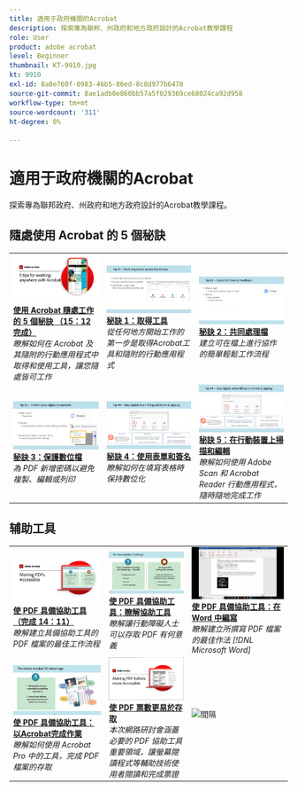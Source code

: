 ```yaml
---
title: 適用于政府機關的Acrobat
description: 探索專為聯邦、州政府和地方政府設計的Acrobat教學課程
role: User
product: adobe acrobat
level: Beginner
thumbnail: KT-9910.jpg
kt: 9910
exl-id: 8a8e760f-0983-46b5-86ed-8c8d977b6478
source-git-commit: 8ae1adb0e860bb57a5f029369ce68024ca92d958
workflow-type: tm+mt
source-wordcount: '311'
ht-degree: 0%

---
```


# 適用于政府機關的Acrobat

探索專為聯邦政府、州政府和地方政府設計的Acrobat教學課程。

## 隨處使用 Acrobat 的 5 個秘訣

<table style="table-layout:fixed">
<tr>
  <td>
    <a href="5-tips-for-working-anywhere-with-acrobat-dc-for-government.md">
      <img alt="使用 Acrobat 隨處工作的 5 個秘訣 （15：12 完成）" src="../../assets/5tipscomplete.png" />
    </a>
    <div>
    <a href="5-tips-for-working-anywhere-with-acrobat-dc-for-government.md"><strong>使用 Acrobat 隨處工作的 5 個秘訣 （15：12 完成）</strong></a>
    </div>
    <em>瞭解如何在 Acrobat 及其隨附的行動應用程式中取得和使用工具，讓您隨處皆可工作</em>
    <br>
  </td>
  <td>
    <a href="get-your-tools.md">
      <img alt="秘訣 1：取得工具" src="../../assets/Tip1.png" />
    </a>
    <div>
    <a href="get-your-tools.md"><strong>秘訣 1：取得工具</strong></a>
    </div>
    <em>從任何地方開始工作的第一步是取得Acrobat工具和隨附的行動應用程式</em>
    <br>
  </td>  
  <td>
    <a href="collaborate-on-documents.md">
      <img alt="秘訣 2：共同處理檔" src="../../assets/Tip2.png" />
    </a>
    <div>
    <a href="collaborate-on-documents.md"><strong>秘訣 2：共同處理檔</strong></a>
    </div>
    <em>建立可在檔上進行協作的簡單輕鬆工作流程</em>
    <br>
  </td>  
</tr>
<tr>
  <td>
    <a href="protect-digital-documents.md">
      <img alt="提示：3Protect 數位檔" src="../../assets/Tip3.png" />
    </a>
    <div>
    <a href="protect-digital-documents.md"><strong>秘訣 3：保護數位檔</strong></a>
    </div>
    <em>為 PDF 新增密碼以避免複製、編輯或列印</em>
    <br>
  </td>
  <td>
    <a href="work-with-forms-and-signatures.md">
      <img alt="秘訣 4：使用表單和簽名" src="../../assets/Tip4.png" />
    </a>
    <div>
    <a href="work-with-forms-and-signatures.md"><strong>秘訣 4：使用表單和簽名</strong></a>
    </div>
    <em>瞭解如何在填寫表格時保持數位化</em>
    <br>
  </td>
  <td>
    <a href="scan-and-edit-on-mobile.md">
      <img alt="秘訣 5：在行動裝置上掃描和編輯" src="../../assets/Tip5.png" />
    </a>
    <div>
    <a href="scan-and-edit-on-mobile.md"><strong>秘訣 5：在行動裝置上掃描和編輯</strong></a>
    </div>
    <em>瞭解如何使用 Adobe Scan 和 Acrobat Reader 行動應用程式，隨時隨地完成工作</em>
    <br>
  </td>
</tr>
</table>

## 辅助工具

<table>
<tr>
  <td>
    <a href="making-pdfs-accessible.md">
      <img alt="使 PDF 具備協助工具 （完成 14：11）" src="../../assets/Accessiblecomplete.png" />
    </a>
    <div>
    <a href="making-pdfs-accessible.md"><strong>使 PDF 具備協助工具 （完成 14：11）</strong></a>
    </div>
    <em>瞭解建立具備協助工具的 PDF 檔案的最佳工作流程</em>
    <br>
  </td>
  <td>
    <a href="understanding-accessibility.md">
      <img alt="使 PDF 具備協助工具：瞭解協助工具" src="../../assets/Accessibiityunderstanding.png" />
    </a>
    <div>
    <a href="understanding-accessibility.md"><strong>使 PDF 具備協助工具：瞭解協助工具</strong></a>
    </div>
    <em>瞭解讓行動障礙人士可以存取 PDF 有何意義</em>
    <br>
  </td>  
  <td>
    <a href="collaborate-on-documents.md">
      <img alt="使 PDF 具備協助工具：在 Word 中編寫" src="../../assets/Accessibilityword.png" />
    </a>
    <div>
    <a href="collaborate-on-documents.md"><strong>使 PDF 具備協助工具：在 Word 中編寫</strong></a>
    </div>
    <em>瞭解建立所撰寫 PDF 檔案的最佳作法 [!DNL Microsoft Word]</em>
    <br>
  </td>  
</tr>
<tr>
  <td>
    <a href="finishing-in-acrobat.md">
      <img alt="使 PDF 具備協助工具：以Acrobat完成作業" src="../../assets/Accessibilityacrobat.png" />
    </a>
    <div>
    <a href="finishing-in-acrobat.md"><strong>使 PDF 具備協助工具：以Acrobat完成作業</strong></a>
    </div>
    <em>瞭解如何使用 Acrobat Pro 中的工具，完成 PDF 檔案的存取</em>
    <br>
  </td>
  <td>
    <a href="making-pdf-ballots-accessible.md">
      <img alt="使 PDF 票數更易於存取" src="../../assets/Accessibleballots.png" />
    </a>
    <div>
    <a href="making-pdf-ballots-accessible.md"><strong>使 PDF 票數更易於存取</strong></a>
    </div>
    <em>本次網路研討會涵蓋必要的 PDF 協助工具重要領域，讓螢幕閱讀程式等輔助技術使用者閱讀和完成票證</em>
    <br>
  </td>  
  <td>
   <img alt="間隔" src="../../assets/Grayspacer.png" />
    <div>
    <br>
  </td>
</tr>
</table>
